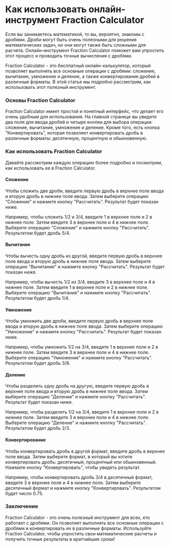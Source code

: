 Как использовать онлайн-инструмент Fraction Calculator
======================================================

Если вы занимаетесь математикой, то вы, вероятно, знакомы с дробями. Дроби могут быть очень полезными для решения математических задач, но они могут также быть сложными для расчета. Онлайн-инструмент Fraction Calculator поможет вам упростить этот процесс и проводить точные вычисления с дробями.

Fraction Calculator - это бесплатный онлайн-калькулятор, который позволяет выполнять все основные операции с дробями: сложение, вычитание, умножение и деление, а также конвертирование дробей в различные форматы. В этой статье мы подробно рассмотрим, как использовать этот полезный инструмент.

### Основы Fraction Calculator

Fraction Calculator имеет простой и понятный интерфейс, что делает его очень удобным для использования. На главной странице вы увидите два поля для ввода дробей и четыре кнопки для выбора операции: сложение, вычитание, умножение и деление. Кроме того, есть кнопка "Конвертировать", которая позволяет конвертировать дробь в различные форматы: десятичную, процентную и обыкновенную.

### Как использовать Fraction Calculator

Давайте рассмотрим каждую операцию более подробно и посмотрим, как использовать ее в Fraction Calculator.

#### Сложение

Чтобы сложить две дроби, введите первую дробь в верхнее поле ввода и вторую дробь в нижнее поле ввода. Затем выберите операцию "Сложение" и нажмите кнопку "Рассчитать". Результат будет показан ниже.

Например, чтобы сложить 1/2 и 3/4, введите 1 в верхнее поле и 2 в нижнее поле. Затем введите 3 в верхнее поле и 4 в нижнее поле. Выберите операцию "Сложение" и нажмите кнопку "Рассчитать". Результатом будет дробь 5/4.

#### Вычитание

Чтобы вычесть одну дробь из другой, введите первую дробь в верхнее поле ввода и вторую дробь в нижнее поле ввода. Затем выберите операцию "Вычитание" и нажмите кнопку "Рассчитать". Результат будет показан ниже.

Например, чтобы вычесть 1/2 из 3/4, введите 3 в верхнее поле и 4 в нижнее поле. Затем введите 1 в верхнее поле и 2 в нижнее поле. Выберите операцию "Вычитание" и нажмите кнопку "Рассчитать". Результатом будет дробь 1/4.

#### Умножение

Чтобы умножить две дроби, введите первую дробь в верхнее поле ввода и вторую дробь в нижнее поле ввода. Затем выберите операцию "Умножение" и нажмите кнопку "Рассчитать". Результат будет показан ниже.

Например, чтобы умножить 1/2 на 3/4, введите 1 в верхнее поле и 2 в нижнее поле. Затем введите 3 в верхнее поле и 4 в нижнее поле. Выберите операцию "Умножение" и нажмите кнопку "Рассчитать". Результатом будет дробь 3/8.

#### Деление

Чтобы разделить одну дробь на другую, введите первую дробь в верхнее поле ввода и вторую дробь в нижнее поле ввода. Затем выберите операцию "Деление" и нажмите кнопку "Рассчитать". Результат будет показан ниже.

Например, чтобы разделить 1/2 на 3/4, введите 1 в верхнее поле и 2 в нижнее поле. Затем введите 3 в верхнее поле и 4 в нижнее поле. Выберите операцию "Деление" и нажмите кнопку "Рассчитать". Результатом будет дробь 2/3.

#### Конвертирование

Чтобы конвертировать дробь в другой формат, введите дробь в верхнее поле ввода. Затем выберите формат, в который вы хотите конвертировать дробь: десятичный, процентный или обыкновенный. Нажмите кнопку "Конвертировать", чтобы увидеть результат.

Например, чтобы конвертировать дробь 3/4 в десятичный формат, введите 3 в верхнее поле и 4 в нижнее поле. Затем выберите десятичный формат и нажмите кнопку "Конвертировать". Результатом будет число 0.75.

### Заключение

Fraction Calculator - это очень полезный инструмент для всех, кто работает с дробями. Он позволяет выполнять все основные операции с дробями и конвертировать их в различные форматы. Используйте Fraction Calculator, чтобы упростить свои математические расчеты и получить точные результаты в кратчайшие сроки!